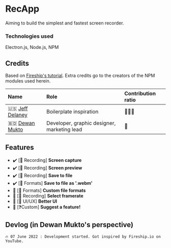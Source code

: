 # RecApp
Aiming to build the simplest and fastest screen recorder.

### Technologies used
Electron.js, Node.js, NPM

## Credits
Based on [Fireship's tutorial](https://www.youtube.com/watch?v=3yqDxhR2XxE).
Extra credits go to the creators of the NPM modules used herein.

|Name|Role|Contribution ratio|
|:---|:---|:---|
|🇺🇸 [Jeff Delaney](https://fireship.io/contributors/jeff-delaney/)|Boilerplate inspiration|🏅🏅🏅|
|🇧🇩️ [Dewan Mukto](https://github.com/dmimukto)|Developer, graphic designer, marketing lead|🏅|


## Features
- ✔️ [🎥 Recording] **Screen capture**
- ✔️ [🎥 Recording] **Screen preview**
- ✔️ [🎥 Recording] **Save to file**
- ✔️ [💾 Formats] **Save to file as '.webm'**
- 🚧 [💾 Formats] **Custom file formats**
- 🚧 [🎥 Recording] **Select framerate**
- 🚧 [🎨 UI/UX] **Better UI**
- 🚧 [❓Custom] **Suggest a feature!**

## Devlog (in Dewan Mukto's perspective)
```
🔥 07 June 2022 : Development started. Got inspired by Fireship.io on YouTube.
```
